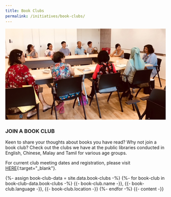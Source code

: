 ```yaml
---
title: Book Clubs
permalink: /initiatives/book-clubs/
---
```


![banner book clubs](\images\Next-Chapter_Meira-Chand.jpg)

### JOIN A BOOK CLUB

Keen to share your thoughts about books you have read? Why not join a book club? Check out the clubs we have at the public libraries conducted in English, Chinese, Malay and Tamil for various age groups.

For current club meeting dates and registration, please visit [HERE](http://www.nlb.gov.sg/golibrary){:target="_blank"}.

{%- assign book-club-data = site.data.book-clubs -%}
	{%- for book-club in book-club-data.book-clubs -%}
		{{- book-club.name -}}, {{- book-club.language -}}, {{- book-club.location -}}
	{%- endfor -%}
	{{- content -}}